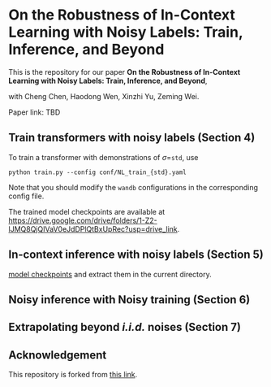 # On the Robustness of In-Context Learning with Noisy Labels: Train, Inference, and Beyond

This is the repository for our paper **On the Robustness of In-Context Learning with Noisy Labels: Train, Inference, and Beyond**, 

with Cheng Chen, Haodong Wen, Xinzhi Yu, Zeming Wei.

Paper link: TBD

## Train transformers with noisy labels (Section 4)
To train a transformer with demonstrations of $\sigma$=``std``, use
```
python train.py --config conf/NL_train_{std}.yaml
```
Note that you should modify the ``wandb`` configurations in the corresponding config file.

The trained model checkpoints are available at https://drive.google.com/drive/folders/1-Z2-lJMQ8QjQIVaV0eJdDPlQtBxUpRec?usp=drive_link.

## In-context inference with noisy labels (Section 5)

[model checkpoints](https://github.com/dtsip/in-context-learning/releases/download/initial/models.zip) and extract them in the current directory.


## Noisy inference with Noisy training (Section 6)

## Extrapolating beyond *i.i.d.* noises (Section 7)


## Acknowledgement

This repository is forked from [this link](https://github.com/dtsip/in-context-learning).
